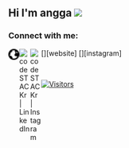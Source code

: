 ## Hi I'm angga <img src="https://raw.githubusercontent.com/MartinHeinz/MartinHeinz/master/wave.gif" width="30px"> 

### Connect with me:

[<img align="left" alt="anggawika.azurewebsites.net" width="22px" src="https://raw.githubusercontent.com/iconic/open-iconic/master/svg/globe.svg" />][website]
[<img align="left" alt="codeSTACKr | LinkedIn" width="22px" src="https://cdn.jsdelivr.net/npm/simple-icons@v3/icons/linkedin.svg" />][linkedin]
[<img align="left" alt="codeSTACKr | Instagram" width="22px" src="https://cdn.jsdelivr.net/npm/simple-icons@v3/icons/instagram.svg" />][instagram]

<br>

[linkedin]: https://www.linkedin.com/in/angga-wika-nugraha-a45b0111a/

[![Visitors](https://visitor-badge.glitch.me/badge?page_id=AnggaWikaNugraha.visitor-badge)](https://github.com/AnggaWikaNugraha)
